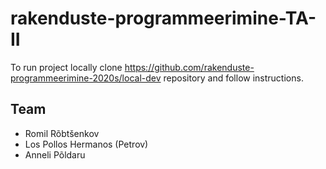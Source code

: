 # rakenduste-programmeerimine-TA-II

To run project locally clone https://github.com/rakenduste-programmeerimine-2020s/local-dev repository and follow instructions.

## Team
- Romil Rõbtšenkov
- Los Pollos Hermanos (Petrov)
- Anneli Põldaru